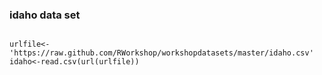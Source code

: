 

### idaho data set
<pre><code>
urlfile<-'https://raw.github.com/RWorkshop/workshopdatasets/master/idaho.csv'
idaho<-read.csv(url(urlfile))

</code></pre>
